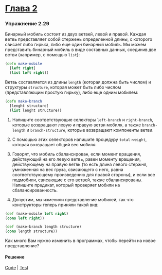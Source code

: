 # [Глава 2](../index.md#Глава-2-Построение-абстракций-с-помощью-данных)

### Упражнение 2.29
Бинарный мобиль состоит из двух ветвей, левой и правой. Каждая ветвь представляет собой стержень определенной длины, с которого свисает либо гирька, либо еще один бинарный мобиль. Мы можем представить бинарный мобиль в виде составных данных, соединив две ветви (например, с помощью `list`):

```clojure
(defn make-mobile
  [left right]
  (list left right))
```

Ветвь составляется из длины `length` (которая должна быть числом) и структуры `structure`, которая может быть либо числом (представляющим простую гирьку), либо еще одним мобилем:

```clojure
(defn make-branch
  [lenght structure]
  (list lenght structure))
```

1. Напишите соответствующие селекторы `left-branch` и `right-branch`, которые возвращают левую и правую ветви мобиля, а также `branch-length` и `branch-structure`, которые возвращают компоненты ветви.

2. С помощью этих селекторов напишите процедуру `total-weight`, которая возвращает общий вес мобиля.

3. Говорят, что мобиль сбалансирован, если момент вращения, действующий на его левую ветвь, равен моменту вращения, действующему на правую ветвь (то есть длина левого стержня, умноженная на вес груза, свисающего с него, равна соответствующему произведению для правой стороны), и если все подмобили, свисающие с его ветвей, также сбалансированы. Напишите предикат, который проверяет мобили на сбалансированность.

4. Допустим, мы изменили представление мобилей, так что конструкторы теперь приняли такой вид:

  ```clojure
  (def (make-mobile left right)
  (cons left right))

  (def (make-branch length structure)
  (cons length structure))
  ```
Как много Вам нужно изменить в программах, чтобы перейти на новое представление?

#### Решение
[Code](../../src/sicp/chapter02/2_29.clj) | [Test](../../test/sicp/chapter02/2_29_test.clj)
